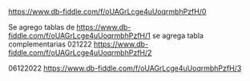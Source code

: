 
https://www.db-fiddle.com/f/oUAGrLcge4uUoqrmbhPzfH/0

Se agrego tablas de https://www.db-fiddle.com/f/oUAGrLcge4uUoqrmbhPzfH/1
se agrega tabla complementarias 021222 https://www.db-fiddle.com/f/oUAGrLcge4uUoqrmbhPzfH/2

06122022 https://www.db-fiddle.com/f/oUAGrLcge4uUoqrmbhPzfH/3
